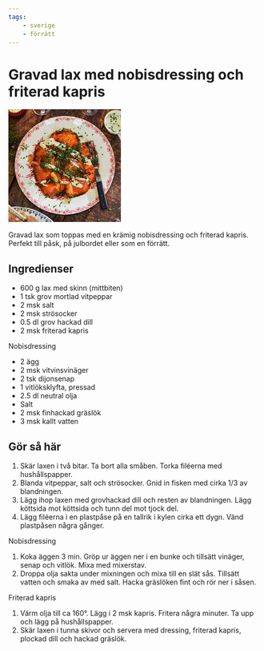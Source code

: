 ```yaml
---
tags:
    - sverige
    - förrätt
---
```

# Gravad lax med nobisdressing och friterad kapris

![image](/img/fisk/gravad-lax-med-nobisdressing-och-friterad-kapris.jpg)

Gravad lax som toppas med en krämig nobisdressing och friterad kapris. Perfekt till påsk, på julbordet eller som en förrätt.

## Ingredienser

- 600 g lax med skinn (mittbiten)
- 1 tsk grov mortlad vitpeppar
- 2 msk salt
- 2 msk strösocker
- 0.5 dl grov hackad dill
- 2 msk friterad kapris

Nobisdressing

- 2 ägg
- 2 msk vitvinsvinäger
- 2 tsk dijonsenap
- 1 vitlöksklyfta, pressad
- 2.5 dl neutral olja
- Salt
- 2 msk finhackad gräslök
- 3 msk kallt vatten

## Gör så här

1. Skär laxen i två bitar. Ta bort alla småben. Torka filéerna med hushållspapper.
2. Blanda vitpeppar, salt och strösocker. Gnid in fisken med cirka 1/3 av blandningen.
3. Lägg ihop laxen med grovhackad dill och resten av blandningen. Lägg köttsida mot köttsida och tunn del mot tjock del.
4. Lägg filéerna i en plastpåse på en tallrik i kylen cirka ett dygn. Vänd plastpåsen några gånger.

Nobisdressing

1. Koka äggen 3 min. Gröp ur äggen ner i en bunke och tillsätt vinäger, senap och vitlök. Mixa med mixerstav.
2. Droppa olja sakta under mixningen och mixa till en slät sås. Tillsätt vatten och smaka av med salt. Hacka gräslöken fint och rör ner i såsen.

Friterad kapris

1. Värm olja till ca 160°. Lägg i 2 msk kapris. Fritera några minuter. Ta upp och lägg på hushållspapper.
2. Skär laxen i tunna skivor och servera med dressing, friterad kapris, plockad dill och hackad gräslök.
